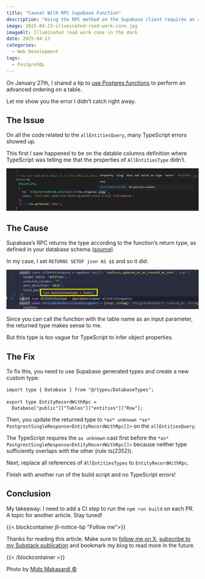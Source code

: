 ```yaml
---
title: "Caveat With RPC Supabase Function"
description: "Using the RPC method on the Supabase client requires an additional step and TypeScript is involved."
image: 2025-04-23-illuminated-road-work-cone.jpg
imageAlt: Illuminated road work cone in the dark
date: 2025-04-23
categories:
  - Web Development
tags:
  - PostgreSQL
---
```


On January 27th, I shared a tip to [use Postgres functions](../../2025-01/the-order-by-clause-with-dates-in-supabase/index.md) to perform an advanced ordering on a table.

Let me show you the error I didn’t catch right away.

## The Issue

On all the code related to the `allEntitiesQuery`, many TypeScript errors showed up.

This first I saw happened to be on the datable columns definition where TypeScript was telling me that the properties of `AllEntitiesType` didn’t.

![TypeScript error](typescript-error.png)

## The Cause

Supabase’s RPC returns the type according to the function’s return type, as defined in your database schema ([source](https://www.restack.io/docs/supabase-knowledge-supabase-rpc-typescript-guide)).

In my case, I set `RETURNS SETOF json AS $$` and so it did:

![Code example with type hint](code-example.png)

Since you can call the function with the table name as an input parameter, the returned type makes sense to me.

But this type is too vague for TypeScript to infer object properties.

## The Fix

To fix this, you need to use Supabase generated types and create a new custom type:

```tsx
import type { Database } from "@/types/DatabaseTypes";

export type EntityRecordWithRpc =
  Database["public"]["Tables"]["entities"]["Row"];
```

Then, you update the returned type to `*as* unknown *as* PostgrestSingleResponse<EntityRecordWithRpc[]>` on the `allEntitiesQuery`.

The TypeScript requires the `as unknown` cast first before the `*as* PostgrestSingleResponse<EntityRecordWithRpc[]>` because neither type sufficiently overlaps with the other (rule _ts(2352)_).

Next, replace all references of `AllEntitiesTypes` to `EntityRecordWithRpc`.

Finish with another run of the build script and no TypeScript errors!

## Conclusion

My takeaway: I need to add a CI step to run the `npm run build` on each PR. A topic for another article. Stay tuned!

{{< blockcontainer jli-notice-tip "Follow me">}}

Thanks for reading this article. Make sure to [follow me on X](https://x.com/LitzlerJeremie), [subscribe to my Substack publication](https://iamjeremie.substack.com/) and bookmark my blog to read more in the future.

{{< /blockcontainer >}}

Photo by [Mido Makasardi ©️](https://www.pexels.com/photo/red-led-traffic-cone-2743739/)
